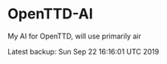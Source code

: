 # OpenTTD-AI
My AI for OpenTTD, will use primarily air

Latest backup: Sun Sep 22 16:16:01 UTC 2019
